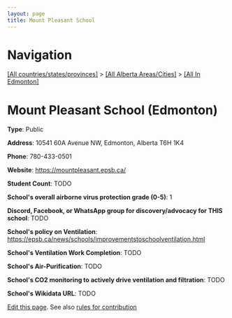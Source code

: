 ```yaml
---
layout: page
title: Mount Pleasant School
---
```

# Navigation

[[All countries/states/provinces]](../../..) > [[All Alberta Areas/Cities]](../..) > [[All In Edmonton]](..)

# Mount Pleasant School (Edmonton)

**Type**: Public

**Address**: 10541 60A Avenue NW, Edmonton, Alberta T6H 1K4

**Phone**: 780-433-0501

**Website**: <https://mountpleasant.epsb.ca/>

**Student Count**: TODO

**School's overall airborne virus protection grade (0-5)**: 1

**Discord, Facebook, or WhatsApp group for discovery/advocacy for THIS school**: TODO

**School's policy on Ventilation**: <https://epsb.ca/news/schools/improvementstoschoolventilation.html>

**School's Ventilation Work Completion**: TODO

**School's Air-Purification**: TODO

**School's CO2 monitoring to actively drive ventilation and filtration**: TODO

**School's Wikidata URL**: TODO


[Edit this page](https://github.com/ventilate-schools/AB/edit/main/./Edmonton/Mount_Pleasant_School.md). See also [rules for contribution](../../../contribution-rules/)